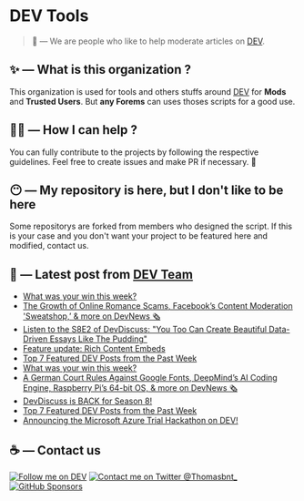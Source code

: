 # DEV Tools

> 🔧 — We are people who like to help moderate articles on [DEV](https://dev.to).

## ✨ — What is this organization ?

This organization is used for tools and others stuffs around [DEV](https://dev.to) for **Mods** and **Trusted Users**. But __any Forems__ can uses thoses scripts for a good use.


## 💪🏼 — How I can help ?

You can fully contribute to the projects by following the respective guidelines. Feel free to create issues and make PR if necessary. 🎉

## 😶 — My repository is here, but I don't like to be here

Some repositorys are forked from members who designed the script. If this is your case and you don't want your project to be featured here and modified, contact us.

## 📝 — Latest post from [DEV Team](https://dev.to/devteam)

<!-- BLOG-POST-LIST:START -->
- [What was your win this week?](https://dev.to/devteam/what-was-your-win-this-week-4bb2)
- [The Growth of Online Romance Scams, Facebook’s Content Moderation &#39;Sweatshop,’ &amp; more on DevNews 🗞](https://dev.to/devteam/the-growth-of-online-romance-scams-facebooks-content-moderation-sweatshop-more-on-devnews-5bc9)
- [Listen to the S8E2 of DevDiscuss: &quot;You Too Can Create Beautiful Data-Driven Essays Like The Pudding&quot;](https://dev.to/devteam/listen-to-the-s8e2-of-devdiscuss-you-too-can-create-beautiful-data-driven-essays-like-the-pudding-546j)
- [Feature update: Rich Content Embeds](https://dev.to/devteam/feature-update-rich-content-embeds-390e)
- [Top 7 Featured DEV Posts from the Past Week](https://dev.to/devteam/top-7-featured-dev-posts-from-the-past-week-1oaj)
- [What was your win this week?](https://dev.to/devteam/what-was-your-win-this-week-5c2m)
- [A German Court Rules Against Google Fonts, DeepMind’s AI Coding Engine, Raspberry Pi’s 64-bit OS, &amp; more on DevNews 🗞](https://dev.to/devteam/a-german-court-rules-against-google-fonts-deepminds-ai-coding-engine-raspberry-pis-64-bit-os-more-on-devnews-4i5n)
- [DevDiscuss is BACK for Season 8!](https://dev.to/devteam/devdiscuss-is-back-for-season-8-4knb)
- [Top 7 Featured DEV Posts from the Past Week](https://dev.to/devteam/top-7-featured-dev-posts-from-the-past-week-h6h)
- [Announcing the Microsoft Azure Trial Hackathon on DEV!](https://dev.to/devteam/hack-the-microsoft-azure-trial-on-dev-2ne5)
<!-- BLOG-POST-LIST:END -->


## ☕ — Contact us

[![Follow me on DEV](https://img.shields.io/badge/dev.to-%2308090A.svg?&style=for-the-badge&logo=dev.to&logoColor=white&alt=devto)](https://dev.to/thomasbnt)
[![Contact me on Twitter @Thomasbnt_](https://img.shields.io/badge/Contact%20me%20on%20Twitter-%231DA1F2.svg?&style=for-the-badge&logo=twitter&logoColor=white&alt=twitter)](https://twitter.com/messages/1142357270-1142357270?text=Hello,%20I%20contact%20you%20from%20devtotools%20&recipient_id=1142357270) [![GitHub Sponsors](https://img.shields.io/badge/Sponsor%20me-%23EA54AE.svg?&style=for-the-badge&logo=github-sponsors&logoColor=white)](https://github.com/sponsors/thomasbnt)


